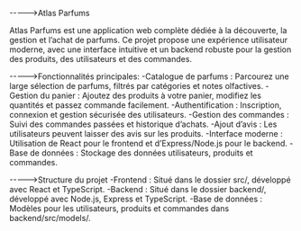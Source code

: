 ----->Atlas Parfums

Atlas Parfums est une application web complète dédiée à la découverte, la gestion et l’achat de parfums. Ce projet propose une expérience utilisateur moderne, avec une interface intuitive et un backend robuste pour la gestion des produits, des utilisateurs et des commandes.



----->Fonctionnalités principales: 
-Catalogue de parfums : Parcourez une large sélection de parfums, filtrés par catégories et notes olfactives.
-Gestion du panier : Ajoutez des produits à votre panier, modifiez les quantités et passez commande facilement.
-Authentification : Inscription, connexion et gestion sécurisée des utilisateurs.
-Gestion des commandes : Suivi des commandes passées et historique d’achats.
-Ajout d’avis : Les utilisateurs peuvent laisser des avis sur les produits.
-Interface moderne : Utilisation de React pour le frontend et d’Express/Node.js pour le backend.
-Base de données : Stockage des données utilisateurs, produits et commandes.



----->Structure du projet
-Frontend : Situé dans le dossier src/, développé avec React et TypeScript.
-Backend : Situé dans le dossier backend/, développé avec Node.js, Express et TypeScript.
-Base de données : Modèles pour les utilisateurs, produits et commandes dans backend/src/models/.
